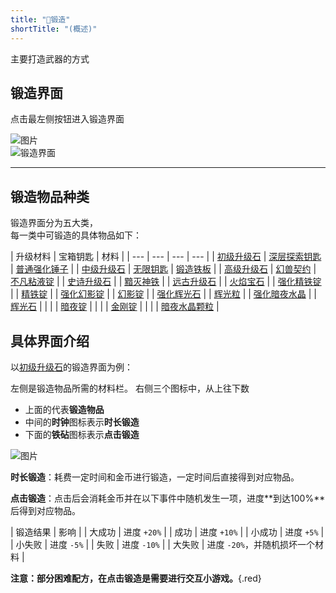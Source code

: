 ```yaml
---
title: "🔨锻造"
shortTitle: "(概述)"
---
```


主要打造武器的方式

## 锻造界面

点击最左侧按钮进入锻造界面

![图片](https://pic.imgdb.cn/item/66581f6bd9c307b7e9401fe5.webp)  
![锻造界面](https://pic.imgdb.cn/item/66581f6bd9c307b7e9402007.webp)

---

## 锻造物品种类

锻造界面分为五大类，  
每一类中可锻造的具体物品如下：

| 升级材料 | 宝箱钥匙 | 材料 |
| --- | --- | --- | --- |
| [初级升级石](upgrade/初级升级石.md) | [深层探索钥匙](keys/深层探索钥匙.md) | [普通强化锤子](material/普通强化锤.md) |
| [中级升级石](upgrade/中级升级石.md) | [无限钥匙](keys/无限钥匙.md) | [锻造铁板](material/锻造铁板.md) |
| [高级升级石](upgrade/高级升级石.md) | [幻兽契约](keys/幻兽契约.md) | [不凡粘液锭](material/不凡粘液锭.md) |
| [史诗升级石](upgrade/史诗升级石.md) |  | [黯灭神铁](material/黯灭神铁.md) |
| [远古升级石](upgrade/远古升级石.md) |  | [火焰宝石](material/火焰宝石.md) |
| [强化精铁锭](upgrade/强化精铁锭.md) |  | [精铁锭](material/精铁锭.md) |
| [强化幻影锭](upgrade/强化幻影锭.md) |  | [幻影锭](material/幻影锭.md) |
| [强化辉光石](upgrade/强化辉光石.md) |  | [辉光粒](material/辉光粒.md) |
| [强化暗夜水晶](upgrade/强化暗夜水晶.md) |  | [辉光石](material/辉光石.md) |
|  |  | [暗夜锭](material/暗夜锭.md) |
|  |  | [金刚锭](material/金刚锭.md) |
|  |  | [暗夜水晶颗粒](material/暗夜水晶颗粒.md) |

## 具体界面介绍

以[初级升级石](upgrade/初级升级石.md)的锻造界面为例：

左侧是锻造物品所需的材料栏。
右侧三个图标中，从上往下数
+ 上面的代表**锻造物品**
+ 中间的**时钟**图标表示**时长锻造**
+ 下面的**铁砧**图标表示**点击锻造**

![图片](https://pic.imgdb.cn/item/66581f6bd9c307b7e9402029.webp)

**时长锻造**：耗费一定时间和金币进行锻造，一定时间后直接得到对应物品。

**点击锻造**：点击后会消耗金币并在以下事件中随机发生一项，进度**到达100%**后得到对应物品。

| 锻造结果 | 影响 |
| 大成功 | 进度 `+20%` |
| 成功 | 进度 `+10%` |
| 小成功 | 进度 `+5%` |
| 小失败 | 进度 `-5%` |
| 失败 | 进度 `-10%` |
| 大失败 | 进度 `-20%`，并随机损坏一个材料 |

**注意：部分困难配方，在点击锻造是需要进行交互小游戏。**{.red}
